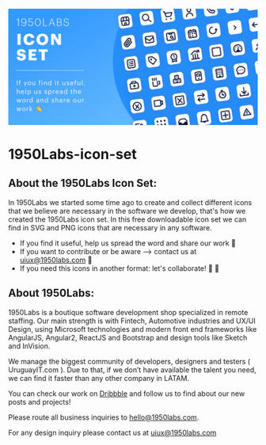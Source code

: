 ![portada](./portada.jpg)

# 1950Labs-icon-set
## About the 1950Labs Icon Set:
In 1950Labs we started some time ago to create and collect different icons that we believe are necessary in the software we develop, that's how we created the 1950Labs icon set. In this free downloadable icon set we can find in SVG and PNG icons that are necessary in any software. 

-	If you find it useful, help us spread the word and share our work 🤘
-	If you want to contribute or be aware --> contact us at uiux@1950labs.com 🙌
-	If you need this icons in another format: let's collaborate! 🤜 🤛



## About 1950Labs:
1950Labs is a boutique software development shop specialized in remote staffing. Our main strength is with Fintech, Automotive industries and UX/UI Design, using Microsoft technologies and modern front end frameworks like AngularJS, Angular2, ReactJS and Bootstrap and design tools like Sketch and InVision.

We manage the biggest community of developers, designers and testers ( UruguayIT.com ). Due to that, if we don’t have available the talent you need, we can find it faster than any other company in LATAM.

You can check our work on [Dribbble](https://dribbble.com/1950labs) and follow us to find about our new posts and projects!

Please route all business inquiries to hello@1950labs.com.

For any design inquiry please contact us at uiux@1950labs.com
